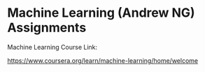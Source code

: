 # Machine Learning (Andrew NG) Assignments
Machine Learning Course Link: 

https://www.coursera.org/learn/machine-learning/home/welcome
